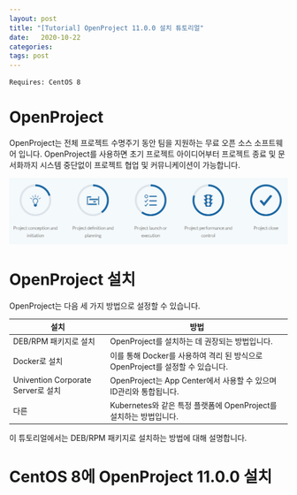 ```yaml
---
layout: post
title: "[Tutorial] OpenProject 11.0.0 설치 튜토리얼"
date:   2020-10-22
categories:
tags: post
---
```


```
Requires: CentOS 8
```

# OpenProject
OpenProject는 전체 프로젝트 수명주기 동안 팀을 지원하는 무료 오픈 소스 소프트웨어 입니다. 
OpenProject를 사용하면 초기 프로젝트 아이디어부터 프로젝트 종료 및 문서화까지 시스템 중단없이 프로젝트 협업 및 커뮤니케이션이 가능합니다.

![img0](/assets/img/2020-10-22-OpenProject11.0.0-tutorial-img0.png)


# OpenProject 설치
OpenProject는 다음 세 가지 방법으로 설정할 수 있습니다.

|설치|방법|
|------|---|
|DEB/RPM 패키지로 설치|OpenProject를 설치하는 데 권장되는 방법입니다.|
|Docker로 설치|이를 통해 Docker를 사용하여 격리 된 방식으로 OpenProject를 설정할 수 있습니다.|
|Univention Corporate Server로 설치|OpenProject는 App Center에서 사용할 수 있으며 ID관리와 통합됩니다.|
|다른|Kubernetes와 같은 특정 플랫폼에 OpenProject를 설치하는 방법입니다.|


이 튜토리얼에서는 DEB/RPM 패키지로 설치하는 방법에 대해 설명합니다.


# CentOS 8에 OpenProject 11.0.0 설치
